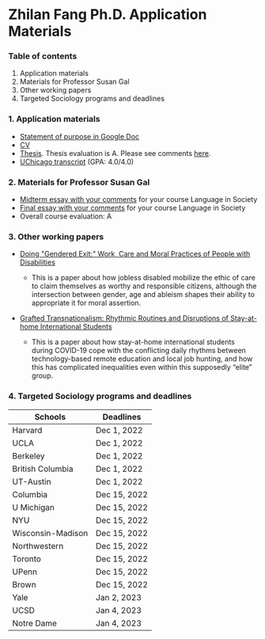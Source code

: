 # Zhilan Fang Ph.D. Application Materials

### Table of contents
1. Application materials
2. Materials for Professor Susan Gal
3. Other working papers
4. Targeted Sociology programs and deadlines

### 1. Application materials
* [Statement of purpose in Google Doc](https://docs.google.com/document/d/1OLD44HZa6novmWQJ4ovnnrtkapOrDvUyUHUqOowUiTA/edit)
* [CV](https://github.com/zlfang97/zlfang97.github.io/blob/main/CV_ZhilanFang_Oct2022.pdf)
* [Thesis](https://github.com/zlfang97/zlfang97.github.io/blob/main/ZhilanFang_final_thesis.pdf). Thesis evaluation is A. Please see comments [here](https://github.com/zlfang97/zlfang97.github.io/blob/main/ZhilanFang_thesisevaluation.pdf).
* [UChicago transcript](https://github.com/zlfang97/zlfang97.github.io/blob/main/Transcript_ZhilanFang.pdf) (GPA: 4.0/4.0)

### 2. Materials for Professor Susan Gal
* [Midterm essay with your comments](https://github.com/zlfang97/zlfang97.github.io/blob/main/ZhilanFAng_Midterm%20Essay.docx) for your course Language in Society
* [Final essay with your comments](https://github.com/zlfang97/zlfang97.github.io/blob/main/ZhilanFang_FinalEssay.docx) for your course Language in Society
* Overall course evaluation: A

### 3. Other working papers
* [Doing "Gendered Exit:" Work, Care and Moral Practices of People with Disabilities](https://github.com/zlfang97/zlfang97.github.io/blob/main/MG_manuscript.pdf)
  * This is a paper about how jobless disabled mobilize the ethic of care to claim themselves as worthy and responsible citizens, although the intersection between gender, age and ableism shapes their ability to appropriate it for moral assertion.

* [Grafted Transnationalism: Rhythmic Routines and Disruptions of Stay-at-home International Students](https://github.com/zlfang97/zlfang97.github.io/blob/main/grafted_transnationalism.pdf)
  * This is a paper about how stay-at-home international students during COVID-19 cope with the conflicting daily rhythms between technology-based remote education and local job hunting, and how this has complicated inequalities even within this supposedly “elite” group.

### 4. Targeted Sociology programs and deadlines
| Schools | Deadlines |
| ------------ | -----------|
| Harvard | Dec 1, 2022 |
| UCLA | Dec 1, 2022 |
| Berkeley | Dec 1, 2022 |
| British Columbia | Dec 1, 2022 |
| UT-Austin | Dec 1, 2022 |
| Columbia | Dec 15, 2022 |
| U Michigan | Dec 15, 2022 |
| NYU | Dec 15, 2022 |
| Wisconsin-Madison | Dec 15, 2022 |
| Northwestern | Dec 15, 2022 |
| Toronto | Dec 15, 2022 |
| UPenn | Dec 15, 2022 |
| Brown | Dec 15, 2022 |
| Yale | Jan 2, 2023 |
| UCSD | Jan 4, 2023 |
| Notre Dame | Jan 4, 2023 |

